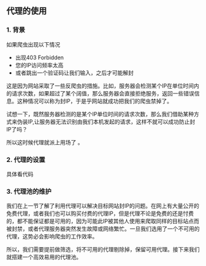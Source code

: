 ## 代理的使用

### 1. 背景
如果爬虫出现以下情况
* 出现403 Forbidden
* 您的IP访问频率太高
* 或者跳出一个验证码让我们输入，之后才可能解封

这是因为网站采取了一些反爬虫的措施。比如，服务器会检测某个IP在单位时间内的请求次数，如果超过了某个阔值，那么服务器会直接拒绝服务，返回一些错误信息。这种情况可以称为封IP，于是乎网站就成功把我们的爬虫禁掉了。

试想一下，既然服务器检测的是某个IP单位时间的请求次数，那么我们借助某种方式来伪装IP,让服务器无法识别由我们本机发起的请求，这样不就可以成功防止封IP了吗？

所以这时候代理就派上用场了 。

 ### 2. 代理的设置
具体看代码

### 3. 代理池的维护
我们在上一节了解了利用代理可以解决目标网站封IP的问题。在网上有大量公开的免费代理，或者我们也可以购买付费的代理IP，但是代理不论是免费的还是忖费的，都不能保证都是可用的，因为可能此IP被其他人使用来爬取同样的目标站点而被封禁，或者代理服务器突然发生故障或网络繁忙。一旦我们选用了一个不可用的代理，这势必会影响爬虫的工作效率。

所以，我们需要提前做筛选，将不可用的代理剔除掉，保留可用代理。接下来我们就搭建一个高效易用的代理池。

